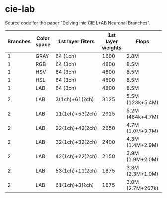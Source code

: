 # cie-lab
Source code for the paper "Delving into CIE L+AB Neuronal Branches".


|Branches|Color space|1st layer filters|1st layer weights|Flops|Val. acc.|Label|
|--------|-----------|-----------------|-----------------|-----|---------|-----|
|1|GRAY|64 (1ch)|1600|2.8M|81.0\% | JP12A01 |
|1|RGB|64 (3ch)|4800|8.5M|84.4\% | JP12A07 |
|1|HSV|64 (3ch)|4800|8.5M|83.7\% | JP12A09 |
|1|HSL|64 (3ch)|4800|8.5M|82.5\% | JP12A10 |
|1|LAB|64 (3ch)|4800|8.5M|84.7\% | JP12A08 |
|2|LAB|3(1ch)+61(2ch)|3125|5.5M (123k+5.4M)|79.3\% | JP12B12 |
|2|LAB|11(1ch)+53(2ch)|2925|5.2M (484k+4.7M)|84.0\%| JP12B09 |
|2|LAB|22(1ch)+42(2ch)|2650|4.7M (1.0M+3.7M)|84.1\%| JP12B03 |
|2|LAB|32(1ch)+32(2ch)|2400|4.3M (1.4M+2.9M)|84.7\%| JP12B08 |
|2|LAB|42(1ch)+22(2ch)|2150|3.9M (1.9M+2.0M)|84.8\%| JP12B04 |
|2|LAB|53(1ch)+11(2ch)|1875|3.3M (2.3M+1.0M)|84.1\%| JP12B05|
|2|LAB|61(1ch)+3(2ch)|1675|3.0M (2.7M+267k)|83.1\%| JP12B97 |
